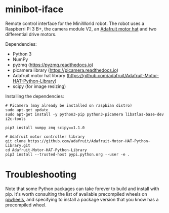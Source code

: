 # minibot-iface

Remote control interface for the MiniWorld robot. The robot uses a Raspberri Pi 3 B+, the camera module V2, an [Adafruit motor hat](https://www.adafruit.com/product/2348) and two differential drive motors.

Dependencies:
- Python 3
- NumPy
- pyzmq (https://pyzmq.readthedocs.io)
- picamera library (https://picamera.readthedocs.io)
- Adafruit motor hat library (https://github.com/adafruit/Adafruit-Motor-HAT-Python-Library)
- scipy (for image resizing)

Installing the dependencies:
```
# Picamera (may already be installed on raspbian distro)
sudo apt-get update
sudo apt-get install -y python3-pip python3-picamera libatlas-base-dev i2c-tools

pip3 install numpy zmq scipy==1.1.0

# Adafruit motor controller library
git clone https://github.com/adafruit/Adafruit-Motor-HAT-Python-Library.git
cd Adafruit-Motor-HAT-Python-Library
pip3 install --trusted-host pypi.python.org --user -e .
```

# Troubleshooting

Note that some Python packages can take forever to build and install with pip. It's worth consulting the list of available precompiled wheels on [piwheels](https://www.piwheels.hostedpi.com/packages.html), and specifying to install a package version that you know has a precompiled wheel.
